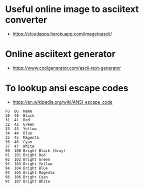 
# Useful online image to asciitext converter

-  https://cloudapps.herokuapp.com/imagetoascii/

# Online asciitext generator

- https://www.coolgenerator.com/ascii-text-generator

# To lookup ansi escape codes

-  https://en.wikipedia.org/wiki/ANSI_escape_code

```
FG	BG	Name
30	40	Black
31	41	Red
32	42	Green
33	43	Yellow
34	44	Blue
35	45	Magenta
36	46	Cyan
37	47	White
90	100	Bright Black (Gray)
91	101	Bright Red
92	102	Bright Green
93	103	Bright Yellow
94	104	Bright Blue
95	105	Bright Magenta
96	106	Bright Cyan
97	107	Bright White
```





